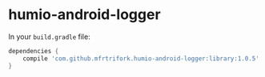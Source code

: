 # humio-android-logger

In your ``build.gradle`` file:

```groovy
dependencies {
    compile 'com.github.mfrtrifork.humio-android-logger:library:1.0.5'
}
```

